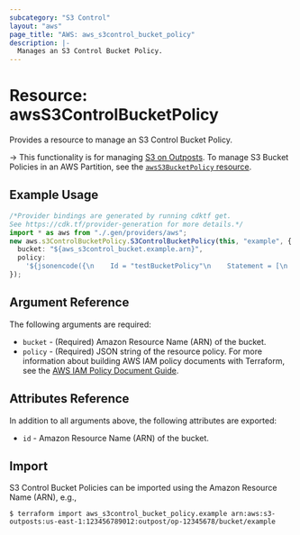 ```yaml
---
subcategory: "S3 Control"
layout: "aws"
page_title: "AWS: aws_s3control_bucket_policy"
description: |-
  Manages an S3 Control Bucket Policy.
---
```


# Resource: awsS3ControlBucketPolicy

Provides a resource to manage an S3 Control Bucket Policy.

\-> This functionality is for managing [S3 on Outposts](https://docs.aws.amazon.com/AmazonS3/latest/dev/S3onOutposts.html). To manage S3 Bucket Policies in an AWS Partition, see the [`awsS3BucketPolicy` resource](/docs/providers/aws/r/s3_bucket_policy.html).

## Example Usage

```typescript
/*Provider bindings are generated by running cdktf get.
See https://cdk.tf/provider-generation for more details.*/
import * as aws from "./.gen/providers/aws";
new aws.s3ControlBucketPolicy.S3ControlBucketPolicy(this, "example", {
  bucket: "${aws_s3control_bucket.example.arn}",
  policy:
    '${jsonencode({\n    Id = "testBucketPolicy"\n    Statement = [\n      {\n        Action = "s3-outposts:PutBucketLifecycleConfiguration"\n        Effect = "Deny"\n        Principal = {\n          AWS = "*"\n        }\n        Resource = aws_s3control_bucket.example.arn\n        Sid      = "statement1"\n      }\n    ]\n    Version = "2012-10-17"\n  })}',
});

```

## Argument Reference

The following arguments are required:

* `bucket` - (Required) Amazon Resource Name (ARN) of the bucket.
* `policy` - (Required) JSON string of the resource policy. For more information about building AWS IAM policy documents with Terraform, see the [AWS IAM Policy Document Guide](https://learn.hashicorp.com/terraform/aws/iam-policy).

## Attributes Reference

In addition to all arguments above, the following attributes are exported:

* `id` - Amazon Resource Name (ARN) of the bucket.

## Import

S3 Control Bucket Policies can be imported using the Amazon Resource Name (ARN), e.g.,

```console
$ terraform import aws_s3control_bucket_policy.example arn:aws:s3-outposts:us-east-1:123456789012:outpost/op-12345678/bucket/example
```
